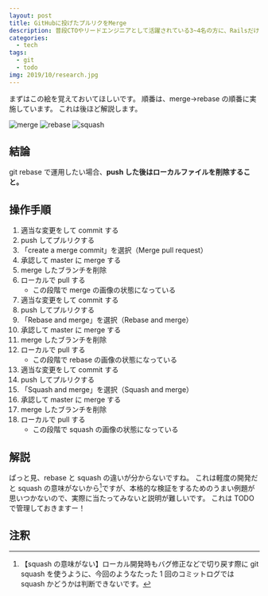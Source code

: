 ```yaml
---
layout: post
title: GitHubに投げたプルリクをMerge
description: 普段CTOやリードエンジニアとして活躍されている3~4名の方に、Railsだけでなく、「Rails×〇〇」をテーマに、コアでマニアックな技術について熱く語って頂きます！最後に懇親会の時間も設けております。※懇親会では本物のシューマイ出します！！
categories:
  - tech
tags:
  - git
  - todo
img: 2019/10/research.jpg
---
```


まずはこの絵を覚えておいてほしいです。
順番は、merge->rebase の順番に実施しています。
これは後ほど解説します。

![merge]({{site.baseurl}}/{{site.data.path.img}}/2019/10/merge.png)
![rebase]({{site.baseurl}}/{{site.data.path.img}}/2019/10/rebase.png)
![squash]({{site.baseurl}}/{{site.data.path.img}}/2019/10/squash.png)

## 結論

git rebase で運用したい場合、**push した後はローカルファイルを削除すること。**

## 操作手順

1. 適当な変更をして commit する
1. push してプルリクする
1. 「create a merge commit」を選択（Merge pull request）
1. 承認して master に merge する
1. merge したブランチを削除
1. ローカルで pull する
   - この段階で merge の画像の状態になっている
1. 適当な変更をして commit する
1. push してプルリクする
1. 「Rebase and merge」を選択（Rebase and merge）
1. 承認して master に merge する
1. merge したブランチを削除
1. ローカルで pull する
   - この段階で rebase の画像の状態になっている
1. 適当な変更をして commit する
1. push してプルリクする
1. 「Squash and merge」を選択（Squash and merge）
1. 承認して master に merge する
1. merge したブランチを削除
1. ローカルで pull する
   - この段階で squash の画像の状態になっている

## 解説

ぱっと見、rebase と squash の違いが分からないですね。
これは軽度の開発だと squash の意味がないから[^1]ですが、本格的な検証をするためのうまい例題が思いつかないので、実際に当たってみないと説明が難しいです。
これは TODO で管理しておきますー！

## 注釈

[^1]: 【squash の意味がない】ローカル開発時もバグ修正などで切り戻す際に git squash を使うように、今回のようなたった 1 回のコミットログでは squash かどうかは判断できないです。
